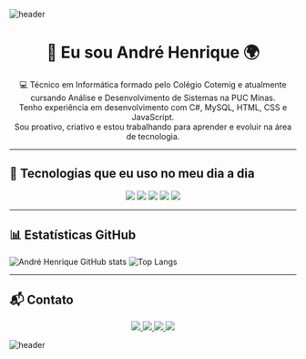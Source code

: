 ![header](https://capsule-render.vercel.app/api?type=venom&height=200&color=gradient&text=Hello,%20World&section=header&reversal=false&fontColor=4A4948&animation=fadeIn)

<h1 align="center">👋 Eu sou André Henrique 🌍</h1>

<p align="center">
  💻 Técnico em Informática formado pelo Colégio Cotemig e atualmente cursando Análise e Desenvolvimento de Sistemas na PUC Minas.<br>
  Tenho experiência em desenvolvimento com C#, MySQL, HTML, CSS e JavaScript.<br>
  Sou proativo, criativo e estou trabalhando para aprender e evoluir na área de tecnologia.
</p>

---

## 🚀 Tecnologias que eu uso no meu dia a dia

<div align="center">
  <img src="https://img.shields.io/badge/HTML5-E34F26?style=for-the-badge&logo=html5&logoColor=white" />
  <img src="https://img.shields.io/badge/CSS3-1572B6?style=for-the-badge&logo=css3&logoColor=white" />
  <img src="https://img.shields.io/badge/JavaScript-F7DF1E?style=for-the-badge&logo=javascript&logoColor=black" />
  <img src="https://img.shields.io/badge/C%23-239120?style=for-the-badge&logo=c-sharp&logoColor=white" />
  <img src="https://img.shields.io/badge/MySQL-005C84?style=for-the-badge&logo=mysql&logoColor=white" />
</div>

---

## 📊 Estatísticas GitHub

![André Henrique GitHub stats](https://github-readme-stats.vercel.app/api?username=ahmsilva&show_icons=true&theme=radical)
![Top Langs](https://github-readme-stats.vercel.app/api/top-langs/?username=ahmsilva&layout=compact&theme=radical)

---

## 📬 Contato

<p align="center">
  <a href="https://instagram.com/andre__hms">
    <img src="https://img.shields.io/badge/Instagram-E4405F?style=for-the-badge&logo=instagram&logoColor=white" />
  </a>
  <a href="https://www.linkedin.com/in/andrehenri-ti">
    <img src="https://img.shields.io/badge/LinkedIn-0077B5?style=for-the-badge&logo=linkedin&logoColor=white" />
  </a>
  <a href="mailto:andre.henri2004@gmail.com">
    <img src="https://img.shields.io/badge/Gmail-333333?style=for-the-badge&logo=gmail&logoColor=red" />
  </a>
  <a href="https://discord.com/users/dedorios">
    <img src="https://img.shields.io/badge/Discord-7289DA?style=for-the-badge&logo=discord&logoColor=white" />
  </a>
</p>


![header](https://capsule-render.vercel.app/api?type=waving&height=300&color=gradient&section=footer)
